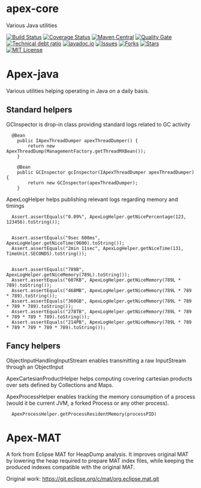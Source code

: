 # apex-core
Various Java utilities

[![Build Status](https://travis-ci.org/blasd/apex-core.svg?branch=master)](https://travis-ci.org/blasd/apex-core)
[![Coverage Status](https://coveralls.io/repos/github/blasd/apex-core/badge.svg?branch=master)](https://coveralls.io/github/blasd/apex-core?branch=master)
[![Maven Central](https://maven-badges.herokuapp.com/maven-central/com.github.blasd.apex/apex-core/badge.svg)](https://maven-badges.herokuapp.com/maven-central/com.github.blasd.apex/apex-core)
[![Quality Gate](https://sonarqube.com/api/badges/gate?key=com.github.blasd.apex:apex-core)](https://sonarqube.com/dashboard/index/com.github.blasd.apex:apex-core)
[![Technical debt ratio](https://sonarqube.com/api/badges/measure?key=com.github.blasd.apex:apex-core&metric=sqale_debt_ratio)](https://sonarqube.com/dashboard/index/com.github.blasd.apex:apex-core)
[![javadoc.io](https://javadoc-emblem.rhcloud.com/doc/com.github.blasd.apex/apex-core/badge.svg)](http://www.javadoc.io/doc/com.github.blasd.apex/apex-core)
[![Issues](https://img.shields.io/github/issues/blasd/apex-core.svg)](https://github.com/revelc/apex-core/issues)
[![Forks](https://img.shields.io/github/forks/blasd/apex-core.svg)](https://github.com/blasd/apex-core/network)
[![Stars](https://img.shields.io/github/stars/blasd/apex-core.svg)](https://github.com/blasd/apex-core/stargazers)
[![MIT License](http://img.shields.io/badge/license-ASL-blue.svg)](https://github.com/blasd/apex-core/blob/master/LICENSE)

# Apex-java

Various utilities helping operating in Java on a daily basis.

## Standard helpers
GCInspector is drop-in class providing standard logs related to GC activity
```
  @Bean
	public IApexThreadDumper apexThreadDumper() {
		return new ApexThreadDump(ManagementFactory.getThreadMXBean());
	}

	@Bean
	public GCInspector gcInspector(IApexThreadDumper apexThreadDumper) {
		return new GCInspector(apexThreadDumper);
	}
```

ApexLogHelper helps publishing relevant logs regarding memory and timings
```
  Assert.assertEquals("0.09%", ApexLogHelper.getNicePercentage(123, 123456).toString());
  
  
  Assert.assertEquals("9sec 600ms", ApexLogHelper.getNiceTime(9600).toString());
  Assert.assertEquals("2min 11sec", ApexLogHelper.getNiceTime(131, TimeUnit.SECONDS).toString());
  
  
  Assert.assertEquals("789B", ApexLogHelper.getNiceMemory(789L).toString());
  Assert.assertEquals("607KB", ApexLogHelper.getNiceMemory(789L * 789).toString());
  Assert.assertEquals("468MB", ApexLogHelper.getNiceMemory(789L * 789 * 789).toString());
  Assert.assertEquals("360GB", ApexLogHelper.getNiceMemory(789L * 789 * 789 * 789).toString());
  Assert.assertEquals("278TB", ApexLogHelper.getNiceMemory(789L * 789 * 789 * 789 * 789).toString());
  Assert.assertEquals("214PB", ApexLogHelper.getNiceMemory(789L * 789 * 789 * 789 * 789 * 789).toString());
```

## Fancy helpers
ObjectInputHandlingInputStream enables transmitting a raw InputStream through an ObjectInput

ApexCartesianProductHelper helps computing covering cartesian products over sets defined by Collections and Maps.

ApexProcessHelper enables tracking the memory consumption of a process (would it be current JVM, a forked Process or any other process).
```
  ApexProcessHelper.getProcessResidentMemory(processPID)
```

# Apex-MAT
A fork from Eclipse MAT for HeapDump analysis. It improves original MAT by lowering the heap required to prepare MAT index files, while keeping the produced indexes compatible with the original MAT.

Original work:
https://git.eclipse.org/c/mat/org.eclipse.mat.git

